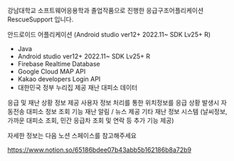 
강남대학교 소프트웨어응용학과 졸업작품으로 진행한 응급구조어플리케이션 RescueSupport 입니다.

안드로이드 어플리케이션 (Android studio ver12+ 2022.11~ SDK Lv25+ R)
- Java
- Android studio ver12+ 2022.11~ SDK Lv25+ R
- Firebase Realtime Database
- Google Cloud MAP API
- Kakao developers Login API
- 대한민국 정부 누리집 제공 재난 대피소 데이터

응급 및 재난 상황 정보 제공
사용자 정보 처리를 통한 위치정보를 응급 상황 발생시 자동전송
대피소 정보 조회 기능
재난 알림 / 뉴스 제공
기타 재난 정보 시스템 (날씨정보, 가까운 대피소 조회, 민간 응급차 조회 및 연락 등 추가 기능 제공)

자세한 정보는 다음 노션 스페이스를 참고해주세요

https://www.notion.so/65186bdee07b43abb5b162186b8a72b9
